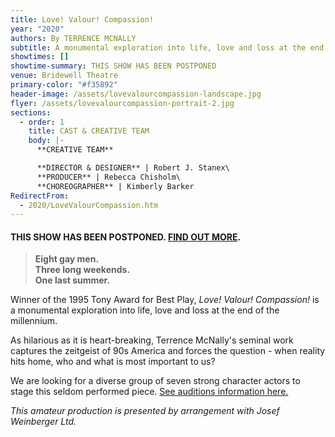 ```yaml
---
title: Love! Valour! Compassion!
year: "2020"
authors: By TERRENCE MCNALLY
subtitle: A monumental exploration into life, love and loss at the end of the millennium
showtimes: []
showtime-summary: THIS SHOW HAS BEEN POSTPONED
venue: Bridewell Theatre
primary-color: "#f35892"
header-image: /assets/lovevalourcompassion-landscape.jpg
flyer: /assets/lovevalourcompassion-portrait-2.jpg
sections:
  - order: 1
    title: CAST & CREATIVE TEAM
    body: |-
      **CREATIVE TEAM**

      **DIRECTOR & DESIGNER** | Robert J. Stanex\
      **PRODUCER** | Rebecca Chisholm\
      **CHOREOGRAPHER** | Kimberly Barker
RedirectFrom:
  - 2020/LoveValourCompassion.htm
---
```

#### **THIS SHOW HAS BEEN POSTPONED. [FIND OUT MORE](/news/2020-03-26-a-message-to-our-members-and-friends).**

> **Eight gay men.**\
> **Three long weekends.**\
> **One last summer.**

Winner of the 1995 Tony Award for Best Play, *Love! Valour! Compassion!* is a monumental exploration into life, love and loss at the end of the millennium.

As hilarious as it is heart-breaking, Terrence McNally's seminal work captures the zeitgeist of 90s America and forces the question - when reality hits home, who and what is most important to us?

We are looking for a diverse group of seven strong character actors to stage this seldom performed piece. [See auditions information here.](/events/love-valour-compassion-auditions) 

*This amateur production is presented by arrangement with Josef Weinberger Ltd.*